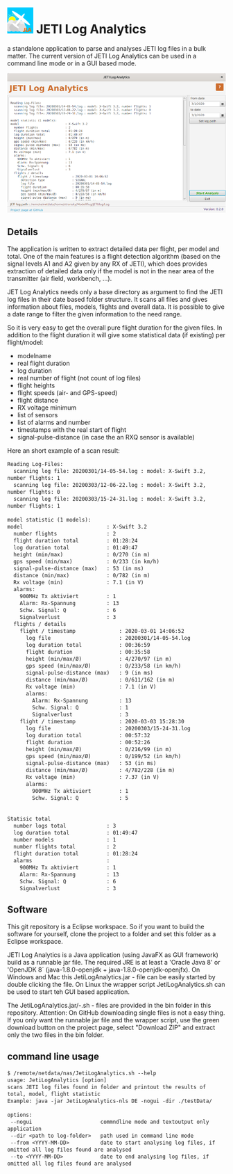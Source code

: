 # <img src="doc/img/glidersymbol.png" alt="symbol" width="60"/> JETI Log Analytics  

a standalone application to parse and analyses JETI log files in a bulk matter.
The current version of JETI Log Analytics can be used in a command line mode or in a GUI based mode.

![](doc/img/JetiLogAnalytics_GUI_en.png)

## Details
The application is written to extract detailed data per flight, per model and total. One of the main features is a flight detection algorithm (based on the signal levels A1 and A2 given by any RX of JETI), which does provides extraction of detailed data only if the model is not in the near area of the transmitter (air field, workbench, ...).

JET Log Analytics needs only a base directory as argument to find the JETI log files in their date based folder structure. It scans all files and gives information about files, models, flights and overall data.
It is possible to give a date range to filter the given information to the need range.

So it is very easy to get the overall pure flight duration for the given files. In addition to the flight duration it will give some statistical data (if existing) per flight/model:
* modelname
* real flight duration
* log duration
* real number of flight (not count of log files)
* flight heights
* flight speeds (air- and GPS-speed)
* flight distance
* RX voltage minimum 
* list of sensors
* list of alarms and number
* timestamps with the real start of flight
* signal-pulse-distance (in case the an RXQ sensor is available)

 Here an short example of a scan result:
	
	Reading Log-Files:
	  scanning log file: 20200301/14-05-54.log : model: X-Swift 3.2, number flights: 1
	  scanning log file: 20200303/12-06-22.log : model: X-Swift 3.2, number flights: 0
	  scanning log file: 20200303/15-24-31.log : model: X-Swift 3.2, number flights: 1
	
	model statistic (1 models):
	model                           : X-Swift 3.2
	  number flights                : 2
	  flight duration total         : 01:28:24
	  log duration total            : 01:49:47
	  height (min/max)              : 0/270 (in m)
	  gps speed (min/max)           : 0/233 (in km/h)
	  signal-pulse-distance (max)   : 53 (in ms)
	  distance (min/max)            : 0/782 (in m)
	  Rx voltage (min)              : 7.1 (in V)
	  alarms:
	    900MHz Tx aktiviert         : 1
	    Alarm: Rx-Spannung          : 13
	    Schw. Signal: Q             : 6
	    Signalverlust               : 3
	  flights / details             
	    flight / timestamp              : 2020-03-01 14:06:52
	      log file                      : 20200301/14-05-54.log
	      log duration total            : 00:36:59
	      flight duration               : 00:35:58
	      height (min/max/Ø)            : 4/270/97 (in m)
	      gps speed (min/max/Ø)         : 0/233/58 (in km/h)
	      signal-pulse-distance (max)   : 9 (in ms)
	      distance (min/max/Ø)          : 0/611/162 (in m)
	      Rx voltage (min)              : 7.1 (in V)
	      alarms:
	        Alarm: Rx-Spannung          : 13
	        Schw. Signal: Q             : 1
	        Signalverlust               : 3
	    flight / timestamp              : 2020-03-03 15:28:30
	      log file                      : 20200303/15-24-31.log
	      log duration total            : 00:57:32
	      flight duration               : 00:52:26
	      height (min/max/Ø)            : 0/216/99 (in m)
	      gps speed (min/max/Ø)         : 0/199/52 (in km/h)
	      signal-pulse-distance (max)   : 53 (in ms)
	      distance (min/max/Ø)          : 4/782/228 (in m)
	      Rx voltage (min)              : 7.37 (in V)
	      alarms:
	        900MHz Tx aktiviert         : 1
	        Schw. Signal: Q             : 5
	
	
	Statisic total                  
	  number logs total             : 3
	  log duration total            : 01:49:47
	  number models                 : 1
	  number flights total          : 2
	  flight duration total         : 01:28:24
	  alarms                        :
	    900MHz Tx aktiviert         : 1
	    Alarm: Rx-Spannung          : 13
	    Schw. Signal: Q             : 6
	    Signalverlust               : 3
	
## Software
This git repository is a Eclipse workspace. So if you want to build the software for yourself, clone the project to a folder and set this folder as a Eclipse workspace.

JETI Log Analytics is a Java application (using JavaFX as GUI framework) build as a runnable jar file.
The required JRE is at least a 'Oracle Java 8' or 'OpenJDK 8´ (java-1.8.0-openjdk + java-1.8.0-openjdk-openjfx).
On Windows and Mac this JetiLogAnalytics.jar - file can be easily started by double clicking the file. On Linux the wrapper script JetiLogAnalytics.sh can be used to start teh GUI based application.

The JetiLogAnalytics.jar/-.sh - files are provided in the bin folder in this repository. 
Attention: On GitHub downloading single files is not a easy thing. If you only want the runnable jar file and the wrapper script, use the green download button on the project page, select "Download ZIP" and extract only the two files in the bin folder.

## command line usage
	$ /remote/netdata/nas/JetiLogAnalytics.sh --help
	usage: JetiLogAnalytics [option]
	scans JETI log files found in folder and printout the results of total, model, flight statistic
	Example: java -jar JetiLogAnalytics-nls DE -nogui -dir ./testData/ 
	
	options:
	 --nogui                      commndline mode and textoutput only application
	 --dir <path to log-folder>   path used in command line mode
	 --from <YYYY-MM-DD>          date to start analysing log files, if omitted all log files found are analysed
	 --to <YYYY-MM-DD>            date to end analysing log files, if omitted all log files found are analysed
	